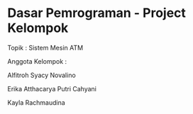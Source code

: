 # Dasar Pemrograman - Project Kelompok #

Topik : Sistem Mesin ATM

Anggota Kelompok : 

Alfitroh Syacy Novalino

Erika Atthacarya Putri Cahyani

Kayla Rachmaudina